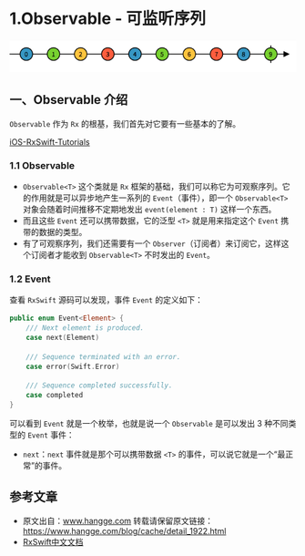 # 1.Observable - 可监听序列

![](../images/rxswift_01.png)

## 一、Observable 介绍

`Observable` 作为 `Rx` 的根基，我们首先对它要有一些基本的了解。

[iOS-RxSwift-Tutorials](https://gitee.com/chenchangqing/iOS-RxSwift-Tutorials)

### 1.1 Observable<T>

* `Observable<T>` 这个类就是 `Rx` 框架的基础，我们可以称它为可观察序列。它的作用就是可以异步地产生一系列的 `Event`（事件），即一个 `Observable<T>` 对象会随着时间推移不定期地发出 `event(element : T)` 这样一个东西。
* 而且这些 `Event` 还可以携带数据，它的泛型 `<T>` 就是用来指定这个 `Event` 携带的数据的类型。
* 有了可观察序列，我们还需要有一个 `Observer`（订阅者）来订阅它，这样这个订阅者才能收到 `Observable<T>` 不时发出的 `Event`。

### 1.2 Event

查看 `RxSwift` 源码可以发现，事件 `Event` 的定义如下：

```swift
public enum Event<Element> {
    /// Next element is produced.
    case next(Element)
 
    /// Sequence terminated with an error.
    case error(Swift.Error)
 
    /// Sequence completed successfully.
    case completed
}
```
可以看到 `Event` 就是一个枚举，也就是说一个 `Observable` 是可以发出 3 种不同类型的 `Event` 事件：

* `next`：`next` 事件就是那个可以携带数据 `<T>` 的事件，可以说它就是一个“最正常”的事件。

## 参考文章

* 原文出自：www.hangge.com  转载请保留原文链接：https://www.hangge.com/blog/cache/detail_1922.html
* [RxSwift中文文档](https://beeth0ven.github.io/RxSwift-Chinese-Documentation/)
